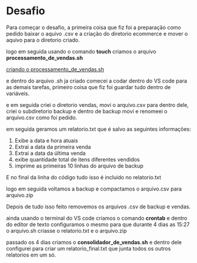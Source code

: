 # Desafio
Para começar o desafio, a primeira coisa que fiz foi a preparação como pedido
baixar o aquivo .csv e a criação do diretorio ecommerce e mover o aquivo para o diretorio criado.

logo em seguida usando o comando **touch** criamos o arquivo **processamento_de_vendas.sh**

[criando o processamento_de_vendas.sh](Downloads/criação_do_arquivo_processamento_de_vendas.pdf)

e dentro do arquivo .sh ja criado comecei a codar dentro do VS code para as demais tarefas, primeiro coisa que fiz foi 
guardar tudo dentro de variáveis.

e em seguida criei o diretorio vendas, movi o arquivo.csv para dentro dele, criei o subdiretorio backup e dentro de backup movi e renomeei o arquivo.csv como foi pedido.

em seguida geramos um relatorio.txt que é salvo as seguintes informações:
1. Exibe a data e hora atuais
2. Extrai a data da primeira venda 
3. Extrai a data da última venda
4. exibe quantidade total de itens diferentes vendidos 
5. imprime as primeiras 10 linhas do arquivo de backup 
   
E no final da linha do código  tudo isso é incluido no relatorio.txt


logo em seguida voltamos a backup e compactamos o arquivo.csv para arquivo.zip

Depois de tudo isso feito removemos os arquivos .csv de backup e vendas.

ainda usando o terminal do VS code criamos o comando **crontab** e dentro do editor de texto 
configuramos o mesmo para que durante 4 dias as 15:27 o arquivo.sh criasse o relatorio.txt e o arquivo.zip

passado os 4 dias criamos o **consolidador_de_vendas.sh**
e dentro dele configurei para criar um relatorio_final.txt que junta todos os outros relatorios em um só.
